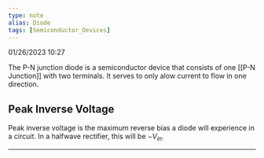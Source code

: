 ```yaml
---
type: note
alias: Diode
tags: [Semiconductor_Devices]
---
```

01/26/2023 10:27

  

The P-N junction diode is a semiconductor device that consists of one [[P-N Junction]] with two terminals. It serves to only alow current to flow in one direction.

## Peak Inverse Voltage
Peak inverse voltage is the maximum reverse bias a diode will experience in a circuit. In a halfwave rectifier, this will be $-V_{in}$. 


---


